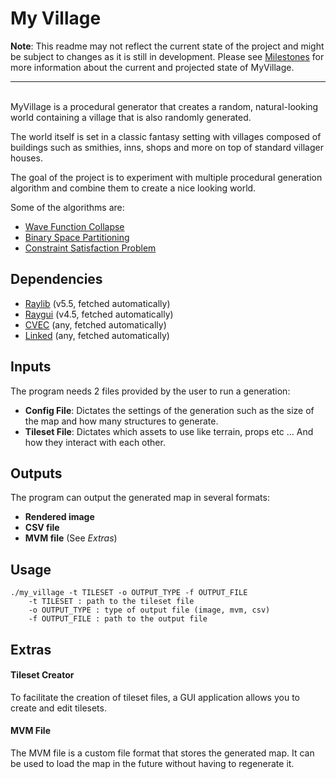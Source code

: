 # My Village

**Note**: This readme may not reflect the current state of the project and might be subject to changes as it is still in development. Please see [Milestones](https://github.com/alexishachemi/my_village/milestones?direction=asc&sort=due_date&state=open) for more information about the current and projected state of MyVillage.

---
<br>
MyVillage is a procedural generator that creates a random, natural-looking world containing a village that is also randomly generated.

The world itself is set in a classic fantasy setting with villages composed of buildings such as smithies, inns, shops and more on top of standard villager houses.

The goal of the project is to experiment with multiple procedural generation algorithm and combine them to create a nice looking world.

Some of the algorithms are:

- [Wave Function Collapse](https://en.wikipedia.org/wiki/Wave_function_collapse)
- [Binary Space Partitioning](https://en.wikipedia.org/wiki/Binary_space_partitioning)
- [Constraint Satisfaction Problem](https://en.wikipedia.org/wiki/Constraint_satisfaction_problem)

## Dependencies

- [Raylib](https://www.raylib.com/) (v5.5, fetched automatically)
- [Raygui](https://github.com/raysan5/raygui) (v4.5, fetched automatically)
- [CVEC](https://github.com/alexishachemi/cvec) (any, fetched automatically)
- [Linked](https://github.com/alexishachemi/linked) (any, fetched automatically)

## Inputs

The program needs 2 files provided by the user to run a generation:

- **Config File**: Dictates the settings of the generation such as the size of the map and how many structures to generate.
- **Tileset File**: Dictates which assets to use like terrain, props etc ... And how they interact with each other.

## Outputs

The program can output the generated map in several formats:

- **Rendered image**
- **CSV file**
- **MVM file** (See *Extras*)

## Usage

```
./my_village -t TILESET -o OUTPUT_TYPE -f OUTPUT_FILE
    -t TILESET : path to the tileset file
    -o OUTPUT_TYPE : type of output file (image, mvm, csv)
    -f OUTPUT_FILE : path to the output file
```

## Extras

#### Tileset Creator

To facilitate the creation of tileset files, a GUI application allows you to create and edit tilesets.

#### MVM File

The MVM file is a custom file format that stores the generated map. It can be used to load the map in the future without having to regenerate it.